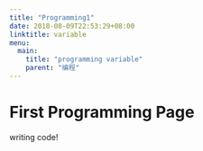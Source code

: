```yaml
---
title: "Programming1"
date: 2018-08-09T22:53:29+08:00
linktitle: variable
menu:
  main:
    title: "programming variable"
    parent: "编程"
---
```


# First Programming Page

writing code!
